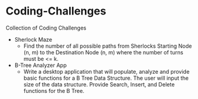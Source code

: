 # Coding-Challenges
Collection of Coding Challenges

- Sherlock Maze
  - Find the number of all possible paths from Sherlocks Starting Node (n, m) to the Destination Node (n, m) where the number of turns must be <= k.
- B-Tree Analyzer App
  - Write a desktop application that will populate, analyze and provide basic functions for a B Tree Data Structure.  The user will input the size of the data structure.  Provide Search, Insert, and Delete functions for the B Tree.
